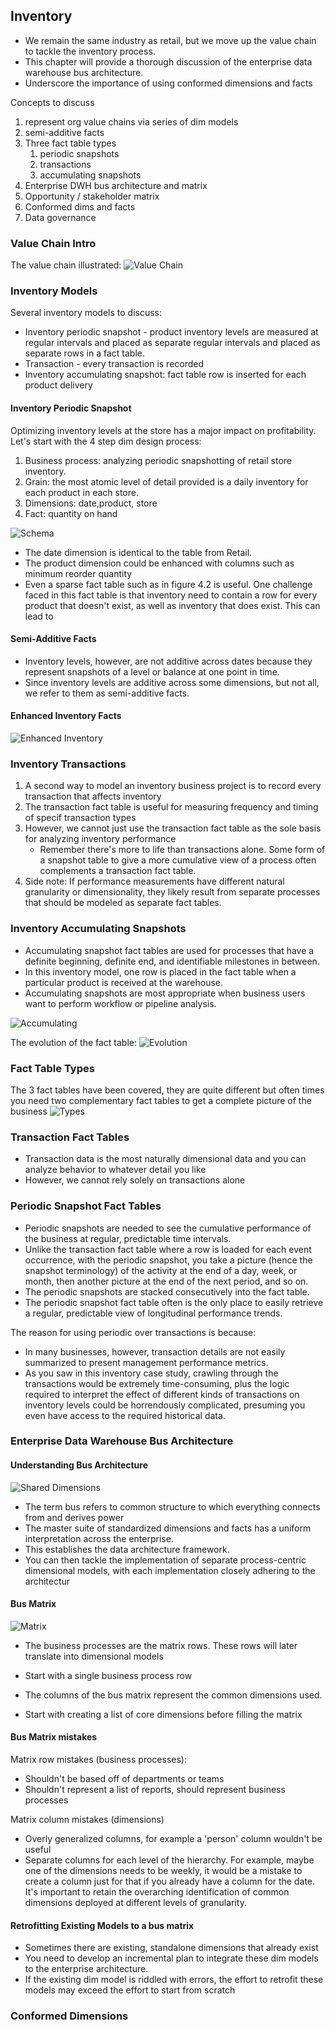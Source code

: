 ## Inventory
- We remain the same industry as retail, but we move up the value chain to tackle the inventory process.
- This chapter will provide a thorough discussion of the enterprise data warehouse bus architecture.
- Underscore the importance of using conformed dimensions and facts

Concepts to discuss
1. represent org value chains via series of dim models
2. semi-additive facts
3. Three fact table types
	1. periodic snapshots
	2. transactions
	3. accumulating snapshots
4. Enterprise DWH bus architecture and matrix
5. Opportunity / stakeholder matrix
6. Conformed dims and facts
7. Data governance

### Value Chain Intro
The value chain illustrated:
![Value Chain](images/Figure4.1-value_chain.png)

### Inventory Models
Several inventory models to discuss:
- Inventory periodic snapshot - product inventory levels are measured at regular intervals and placed as separate regular intervals and placed as separate rows in a fact table.
- Transaction - every transaction is recorded
- Inventory accumulating snapshot: fact table row is inserted for each product delivery

#### Inventory Periodic Snapshot
Optimizing inventory levels at the store has a major impact on profitability.
Let's start with the 4 step dim design process:
1. Business process: analyzing periodic snapshotting of  retail store inventory.
2. Grain: the most atomic level of detail provided is a daily inventory for each product in each store.
3. Dimensions: date,product, store
4. Fact: quantity on hand

![Schema](Figure4.2-periodic_schema.png)

- The date dimension is identical to the table from Retail.
- The product dimension could be enhanced with columns such as minimum reorder quantity
- Even a sparse fact table such as in figure 4.2 is useful. One challenge faced in this fact table is that inventory need to contain a row for every product that doesn't exist, as well as inventory that does exist. This can lead to 

#### Semi-Additive Facts
- Inventory levels, however, are not additive across dates because they represent snapshots of a level or balance at one point in time.
- Since inventory levels are additive across some dimensions, but not all, we refer to them as semi-additive facts.

#### Enhanced Inventory Facts
![Enhanced Inventory](Figure4.3_Enhanced_inventory.png)

### Inventory Transactions
1. A second way to model an inventory business project is to record every transaction that affects inventory
2. The transaction fact table is useful for measuring frequency and timing of specif transaction types
3. However, we cannot just use the transaction fact table as the sole basis for analyzing inventory performance
	- Remember there's more to life than transactions alone. Some form of a snapshot table to give a more cumulative view of a process often complements a transaction fact table.
4. Side note: If performance measurements have different natural granularity or dimensionality, they likely result from separate processes that should be modeled as separate fact tables.

### Inventory Accumulating Snapshots
- Accumulating snapshot fact tables are used for processes that have a definite beginning, definite end, and identifiable milestones in between.
- In this inventory model, one row is placed in the fact table when a particular product is received at the warehouse. 
- Accumulating snapshots are most appropriate when business users want to perform workflow or pipeline analysis.

![Accumulating](Figure4.5-accumulating.png)

The evolution of the fact table:
![Evolution](Figure4.6_Evolution.png)

### Fact Table Types
The 3 fact tables have been covered, they are quite different but often times you need two complementary fact tables to get a complete picture of the business
![Types]( Figure4.7_Types.png)


### Transaction Fact Tables
- Transaction data is the most naturally dimensional data and you can analyze behavior to whatever detail you like
- However, we cannot rely solely on transactions alone

### Periodic Snapshot Fact Tables
- Periodic snapshots are needed to see the cumulative performance of the business at regular, predictable time intervals.
- Unlike the transaction fact table where a row is loaded for each event occurrence, with the periodic snapshot, you take a picture (hence the snapshot terminology) of the activity at the end of a day, week, or month, then another picture at the end of the next period, and so on.
- The periodic snapshots are stacked consecutively into the fact table.
- The periodic snapshot fact table often is the only place to easily retrieve a regular, predictable view of longitudinal performance trends.

The reason for using periodic over transactions is because:
- In many businesses, however, transaction details are not easily summarized to present management performance metrics.
- As you saw in this inventory case study, crawling through the transactions would be extremely time-consuming, plus the logic required to interpret the effect of different kinds of transactions on inventory levels could be horrendously complicated, presuming you even have access to the required historical data.

### Enterprise Data Warehouse Bus Architecture
#### Understanding Bus Architecture
![Shared Dimensions](images/Figure4.8_shared_dims.png)

- The term bus refers to common structure to which everything connects from and derives power
- The master suite of standardized dimensions and facts has a uniform interpretation across the enterprise.
- This establishes the data architecture framework.
-	You can then tackle the implementation of separate process-centric dimensional models, with each implementation closely adhering to the architectur

#### Bus Matrix
![Matrix](images/Figure4.10_Matrix.png)

- The business processes are the matrix rows. These rows will later translate into dimensional models
- Start with a single business process row 

- The columns of the bus matrix represent the common dimensions used. 
- Start with creating a list of core dimensions before filling the matrix

#### Bus Matrix mistakes
Matrix row mistakes (business processes):
- Shouldn't be based off of departments or teams
- Shouldn't represent a list of reports, should represent business processes

Matrix column mistakes (dimensions)
- Overly generalized columns, for example a 'person' column wouldn't be useful
- Separate columns for each level of the hierarchy. For example, maybe one of the dimensions needs to be weekly, it would be a mistake to create a column just for that if you already have a column for the date. It's important to retain the overarching identification of common dimensions deployed at different levels of granularity.

#### Retrofitting Existing Models to a bus matrix
- Sometimes there are existing, standalone dimensions that already exist
- You need to develop an incremental plan to integrate these dim models to the enterprise architecture.
- If the existing dim model is riddled with errors, the effort to retrofit these models may exceed the effort to start from scratch

### Conformed Dimensions
